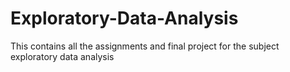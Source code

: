 # Exploratory-Data-Analysis
This contains all the assignments and final project for the subject exploratory data analysis
